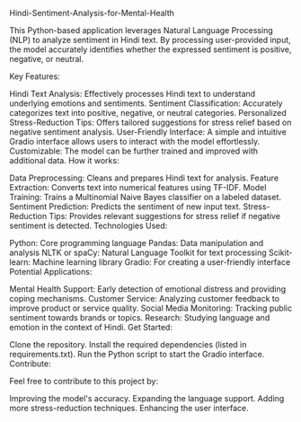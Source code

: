 Hindi-Sentiment-Analysis-for-Mental-Health

This Python-based application leverages Natural Language Processing (NLP) to analyze sentiment in Hindi text. By processing user-provided input, the model accurately identifies whether the expressed sentiment is positive, negative, or neutral.

Key Features:

Hindi Text Analysis: Effectively processes Hindi text to understand underlying emotions and sentiments.
Sentiment Classification: Accurately categorizes text into positive, negative, or neutral categories.
Personalized Stress-Reduction Tips: Offers tailored suggestions for stress relief based on negative sentiment analysis.
User-Friendly Interface: A simple and intuitive Gradio interface allows users to interact with the model effortlessly.
Customizable: The model can be further trained and improved with additional data.
How it works:

Data Preprocessing: Cleans and prepares Hindi text for analysis.
Feature Extraction: Converts text into numerical features using TF-IDF.
Model Training: Trains a Multinomial Naive Bayes classifier on a labeled dataset.
Sentiment Prediction: Predicts the sentiment of new input text.
Stress-Reduction Tips: Provides relevant suggestions for stress relief if negative sentiment is detected.
Technologies Used:

Python: Core programming language
Pandas: Data manipulation and analysis
NLTK or spaCy: Natural Language Toolkit for text processing
Scikit-learn: Machine learning library
Gradio: For creating a user-friendly interface
Potential Applications:

Mental Health Support: Early detection of emotional distress and providing coping mechanisms.
Customer Service: Analyzing customer feedback to improve product or service quality.
Social Media Monitoring: Tracking public sentiment towards brands or topics.
Research: Studying language and emotion in the context of Hindi.
Get Started:

Clone the repository.
Install the required dependencies (listed in requirements.txt).
Run the Python script to start the Gradio interface.
Contribute:

Feel free to contribute to this project by:

Improving the model's accuracy.
Expanding the language support.
Adding more stress-reduction techniques.
Enhancing the user interface.
